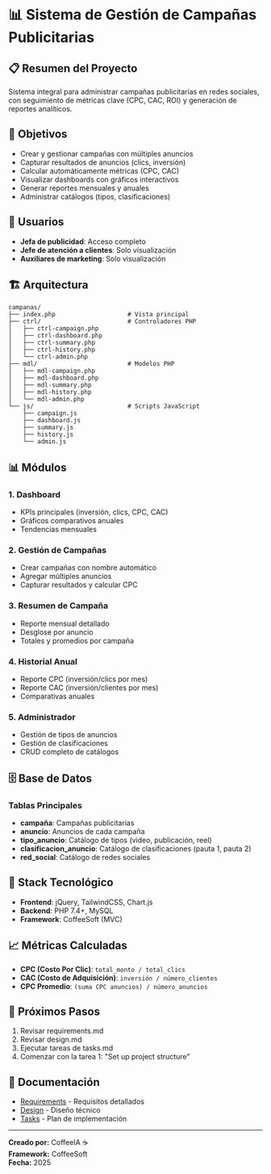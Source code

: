# 📊 Sistema de Gestión de Campañas Publicitarias

## 📋 Resumen del Proyecto

Sistema integral para administrar campañas publicitarias en redes sociales, con seguimiento de métricas clave (CPC, CAC, ROI) y generación de reportes analíticos.

## 🎯 Objetivos

- Crear y gestionar campañas con múltiples anuncios
- Capturar resultados de anuncios (clics, inversión)
- Calcular automáticamente métricas (CPC, CAC)
- Visualizar dashboards con gráficos interactivos
- Generar reportes mensuales y anuales
- Administrar catálogos (tipos, clasificaciones)

## 👥 Usuarios

- **Jefa de publicidad**: Acceso completo
- **Jefe de atención a clientes**: Solo visualización
- **Auxiliares de marketing**: Solo visualización

## 🏗️ Arquitectura

```
campanas/
├── index.php                    # Vista principal
├── ctrl/                        # Controladores PHP
│   ├── ctrl-campaign.php
│   ├── ctrl-dashboard.php
│   ├── ctrl-summary.php
│   ├── ctrl-history.php
│   └── ctrl-admin.php
├── mdl/                         # Modelos PHP
│   ├── mdl-campaign.php
│   ├── mdl-dashboard.php
│   ├── mdl-summary.php
│   ├── mdl-history.php
│   └── mdl-admin.php
└── js/                          # Scripts JavaScript
    ├── campaign.js
    ├── dashboard.js
    ├── summary.js
    ├── history.js
    └── admin.js
```

## 📊 Módulos

### 1. Dashboard
- KPIs principales (inversión, clics, CPC, CAC)
- Gráficos comparativos anuales
- Tendencias mensuales

### 2. Gestión de Campañas
- Crear campañas con nombre automático
- Agregar múltiples anuncios
- Capturar resultados y calcular CPC

### 3. Resumen de Campaña
- Reporte mensual detallado
- Desglose por anuncio
- Totales y promedios por campaña

### 4. Historial Anual
- Reporte CPC (inversión/clics por mes)
- Reporte CAC (inversión/clientes por mes)
- Comparativas anuales

### 5. Administrador
- Gestión de tipos de anuncios
- Gestión de clasificaciones
- CRUD completo de catálogos

## 🗄️ Base de Datos

### Tablas Principales

- **campaña**: Campañas publicitarias
- **anuncio**: Anuncios de cada campaña
- **tipo_anuncio**: Catálogo de tipos (video, publicación, reel)
- **clasificacion_anuncio**: Catálogo de clasificaciones (pauta 1, pauta 2)
- **red_social**: Catálogo de redes sociales

## 🔧 Stack Tecnológico

- **Frontend**: jQuery, TailwindCSS, Chart.js
- **Backend**: PHP 7.4+, MySQL
- **Framework**: CoffeeSoft (MVC)

## 📈 Métricas Calculadas

- **CPC (Costo Por Clic)**: `total_monto / total_clics`
- **CAC (Costo de Adquisición)**: `inversión / número_clientes`
- **CPC Promedio**: `(suma CPC anuncios) / número_anuncios`

## 🚀 Próximos Pasos

1. Revisar requirements.md
2. Revisar design.md
3. Ejecutar tareas de tasks.md
4. Comenzar con la tarea 1: "Set up project structure"

## 📝 Documentación

- [Requirements](./requirements.md) - Requisitos detallados
- [Design](./design.md) - Diseño técnico
- [Tasks](./tasks.md) - Plan de implementación

---

**Creado por:** CoffeeIA ☕  
**Framework:** CoffeeSoft  
**Fecha:** 2025
